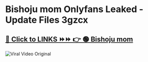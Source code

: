
 # Bishoju mom Onlyfans Leaked - Update Files 3gzcx

## <h2><a href="https://clipsfans.com/Bishoju_mom&ref=git">🔗 Click to LINKS ⏩⏩ 👉 🟢 Bishoju mom </a></h2>

<a href="https://clipsfans.com/Bishoju_mom&ref=git" rel="nofollow" data-target="animated-image.originalLink"><img src="https://i.ibb.co.com/xMMVF88/686577567.gif" alt="Viral Video Original" style="max-width: 100%; display: inline-block;" data-target="animated-image.originalImage"></a>

